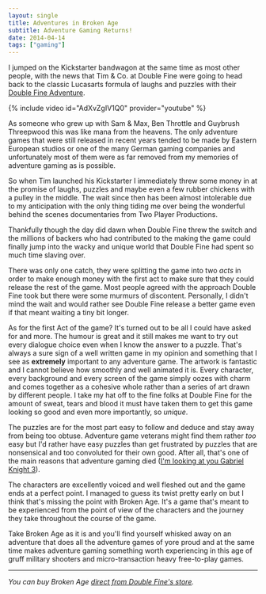 ```yaml
---
layout: single
title: Adventures in Broken Age
subtitle: Adventure Gaming Returns!
date: 2014-04-14
tags: ["gaming"]
---
```

I jumped on the Kickstarter bandwagon at the same time as most other people, with the news that Tim & Co. at Double Fine were going to head back to the classic Lucasarts formula of laughs and puzzles with their [Double Fine Adventure][1].

{% include video id="AdXvZgIV1Q0" provider="youtube" %}

As someone who grew up with Sam & Max, Ben Throttle and Guybrush Threepwood this was like mana from the heavens. The only adventure games that were still released in recent years tended to be made by Eastern European studios or one of the many German gaming companies and unfortunately most of them were as far removed from my memories of adventure gaming as is possible.

So when Tim launched his Kickstarter I immediately threw some money in at the promise of laughs, puzzles and maybe even a few rubber chickens with a pulley in the middle. The wait since then has been almost intolerable due to my anticipation with the only thing tiding me over being the wonderful behind the scenes documentaries from Two Player Productions.

Thankfully though the day did dawn when Double Fine threw the switch and the millions of backers who had contributed to the making the game could finally jump into the wacky and unique world that Double Fine had spent so much time slaving over.

There was only one catch, they were splitting the game into two *acts* in order to make enough money with the first act to make sure that they could release the rest of the game. Most people agreed with the approach Double Fine took but there were some murmurs of discontent. Personally, I didn't mind the wait and would rather see Double Fine release a better game even if that meant waiting a tiny bit longer.

As for the first Act of the game? It's turned out to be all I could have asked for and more. The humour is great and it still makes me want to try out every dialogue choice even when I know the answer to a puzzle. That's always a sure sign of a well written game in my opinion and something that I see as **extremely** important to any adventure game. The artwork is fantastic and I cannot believe how smoothly and well animated it is. Every character, every background and every screen of the game simply oozes with charm and comes together as a cohesive whole rather than a series of art drawn by different people. I take my hat off to the fine folks at Double Fine for the amount of sweat, tears and blood it must have taken them to get this game looking so good and even more importantly, so _unique_.

The puzzles are for the most part easy to follow and deduce and stay away from being too obtuse. Adventure game veterans might find them rather _too_ easy but I'd rather have easy puzzles than get frustrated by puzzles that are nonsensical and too convoluted for their own good. After all, that's one of the main reasons that adventure gaming died ([I'm looking at you Gabriel Knight 3][2]).

The characters are excellently voiced and well fleshed out and the game ends at a perfect point. I managed to guess its twist pretty early on but I think that's missing the point with Broken Age. It's a game that's meant to be experienced from the point of view of the characters and the journey they take throughout the course of the game.

Take Broken Age as it is and you'll find yourself whisked away on an adventure that does all the adventure games of yore proud and at the same time makes adventure gaming something worth experiencing in this age of gruff military shooters and micro-transaction heavy free-to-play games.

* * *

_You can buy Broken Age [direct from Double Fine's store][3]._

 [1]: https://www.kickstarter.com/projects/doublefine/double-fine-adventure
 [2]: http://www.oldmanmurray.com/features/77.html
 [3]: http://www.brokenagegame.com/buy/